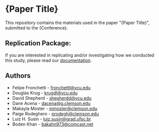 
# {Paper Title}

This repository contains the materials used in the paper "{Paper Title}", submitted to the {Conference}.

## Replication Package:

If you are interested in replicating and/or investigating how we conducted this study, please read our [documentation](https://fronchetti.org/workstations/overview.html).

## Authors

* Felipe Fronchetti - fronchettl@vcu.edu
* Douglas Krug - krugdl@vcu.edu
* David Shepherd - shepherdd@vcu.edu
* Dane Acena - dacena@g.clemson.edu
* Makayla Moster - mmoster@clemson.edu
* Paige Rodeghero - prodegh@clemson.edu
* Luiz H. Susin - luiz.susin@grad.ufsc.br
* Boden Khan - bakahn973@comcast.net
